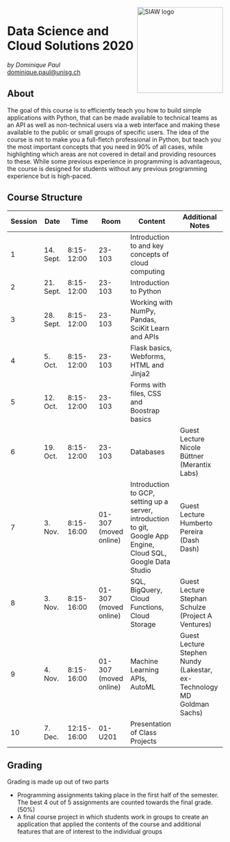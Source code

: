 <img src="https://www.unisg.ch/-/media/93125423859d46928371a633b15cfcb1.jpg" alt="SIAW logo" width="200" align="right">

# Data Science and Cloud Solutions 2020
*by Dominique Paul*
<br>
<a href="mailto:dominique.paul@unisg.ch">dominique.paul@unisg.ch</a>

## About
The goal of this course is to efficiently teach you how to build simple applications with Python, that can be made available to technical teams as an API as well as non-technical users via a web interface and making these available to the public or small groups of specific users. The idea of the course is not to make you a full-fletch professional in Python, but teach you the most important concepts that you need in 90% of all cases, while highlighting which areas are not covered in detail and providing resources to these. While some previous experience in programming is advantageous, the course is designed for students without any previous programming experience but is high-paced.


## Course Structure

| Session       | Date        | Time        | Room         | Content  | Additional Notes |
| -----------   | ----------- | ----------- | -----------  | ----------- | ----------- |
| 1             | 14. Sept.   | 8:15-12:00  | 23-103       | Introduction to and key concepts of cloud computing  |   |
| 2             | 21. Sept.   | 8:15-12:00  | 23-103       | Introduction to Python  |   |
| 3             | 28. Sept.   | 8:15-12:00  | 23-103       | Working with NumPy, Pandas, SciKit Learn and APIs  |   |
| 4             | 5. Oct.     | 8:15-12:00  | 23-103       | Flask basics, Webforms, HTML and Jinja2  |   |
| 5             | 12. Oct.    | 8:15-12:00  | 23-103       | Forms with files, CSS and Boostrap basics  |   |
| 6             | 19. Oct.    | 8:15-12:00  | 23-103       | Databases  | Guest Lecture Nicole Büttner (Merantix Labs) |
| 7             | 3. Nov.     | 8:15-16:00  | 01-307 (moved online) | Introduction to GCP, setting up a server, introduction to git, Google App Engine, Cloud SQL, Google Data Studio  | Guest Lecture Humberto Pereira (Dash Dash) |
| 8             | 3. Nov.     | 8:15-16:00  | 01-307 (moved online) | SQL, BigQuery, Cloud Functions, Cloud Storage  | Guest Lecture Stephan Schulze (Project A Ventures)  |
| 9             | 4. Nov.     | 8:15-16:00  | 01-307 (moved online) | Machine Learning APIs, AutoML  | Guest Lecture Stephen Nundy (Lakestar, ex-Technology MD Goldman Sachs)  |
| 10            | 7. Dec.     | 12:15-16:00 | 01-U201      | Presentation of Class Projects   |   |


## Grading
Grading is made up out of two parts
* Programming assignments taking place in the first half of the semester. The best 4 out of 5 assignments are counted towards the final grade. (50%)
* A final course project in which students work in groups to create an application that applied the contents of the course and additional features that are of interest to the individual groups
